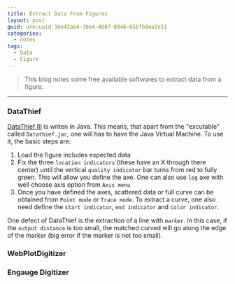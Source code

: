```yaml
---
title: Extract Data From Figures
layout: post
guid: urn:uuid:16e42ab4-3be4-4687-8946-65bfb8aa2e51
categories:
  - notes
tags:
  - Data
  - Figure
---
```



> This blog notes some free available softwares to extract data from a figure.


---

### DataThief
[DataThief III](http://datathief.org/) is writen in Java. This means, that apart from the "excutable" called `Datathief.jar`, 
one will has to have the Java Virtual Machine. To use it, the basic steps are:

1. Load the figure includes expected data
2. Fix the three `location indicators` (these have an X through there center) until the vertical `quality indicator` bar turns from red to fully green. This will allow you define the axe. One 
can also use `log` axe with well choose axis option from `Axis menu`
3. Once you have defined the axes, scattered data or full curve can be obtained from `Point mode` or `Trace mode`. To extract a curve, one also need define the `start indicator`, `end indicator`
and `color indicator`.

One defect of DataThief is the extraction of a line with `marker`. In this case, if the `output distance` is too small, the matched curved will go along the edge of the marker (big error if the marker is not too small).

### WebPlotDigitizer


### Engauge Digitizer
